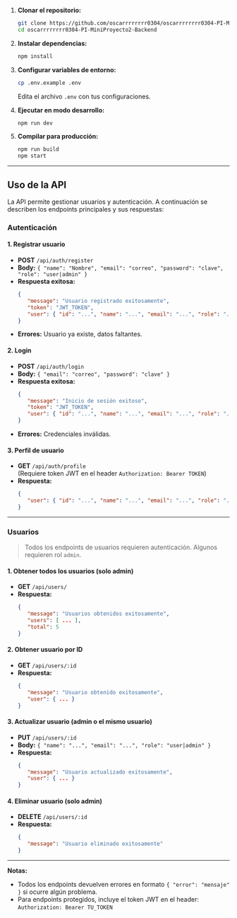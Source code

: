 
1. **Clonar el repositorio:**

   ```bash
   git clone https://github.com/oscarrrrrrrr0304/oscarrrrrrrr0304-PI-MiniProyecto2-Backend.git
   cd oscarrrrrrrr0304-PI-MiniProyecto2-Backend
   ```

2. **Instalar dependencias:**

   ```bash
   npm install
   ```

3. **Configurar variables de entorno:**

   ```bash
   cp .env.example .env
   ```

   Edita el archivo `.env` con tus configuraciones.

4. **Ejecutar en modo desarrollo:**

   ```bash
   npm run dev
   ```

5. **Compilar para producción:**
    ```bash
    npm run build
    npm start
    ```

---

## Uso de la API

La API permite gestionar usuarios y autenticación. A continuación se describen los endpoints principales y sus respuestas:

### Autenticación

#### 1. Registrar usuario
- **POST** `/api/auth/register`
- **Body:** `{ "name": "Nombre", "email": "correo", "password": "clave", "role": "user|admin" }`
- **Respuesta exitosa:**
   ```json
   {
      "message": "Usuario registrado exitosamente",
      "token": "JWT_TOKEN",
      "user": { "id": "...", "name": "...", "email": "...", "role": "...", "createdAt": "..." }
   }
   ```
- **Errores:** Usuario ya existe, datos faltantes.

#### 2. Login
- **POST** `/api/auth/login`
- **Body:** `{ "email": "correo", "password": "clave" }`
- **Respuesta exitosa:**
   ```json
   {
      "message": "Inicio de sesión exitoso",
      "token": "JWT_TOKEN",
      "user": { "id": "...", "name": "...", "email": "...", "role": "...", "createdAt": "..." }
   }
   ```
- **Errores:** Credenciales inválidas.

#### 3. Perfil de usuario
- **GET** `/api/auth/profile`  
   (Requiere token JWT en el header `Authorization: Bearer TOKEN`)
- **Respuesta:**
   ```json
   {
      "user": { "id": "...", "name": "...", "email": "...", "role": "...", "createdAt": "...", "updatedAt": "..." }
   }
   ```

---

### Usuarios

> Todos los endpoints de usuarios requieren autenticación. Algunos requieren rol `admin`.

#### 1. Obtener todos los usuarios (solo admin)
- **GET** `/api/users/`
- **Respuesta:**
   ```json
   {
      "message": "Usuarios obtenidos exitosamente",
      "users": [ ... ],
      "total": 5
   }
   ```

#### 2. Obtener usuario por ID
- **GET** `/api/users/:id`
- **Respuesta:**
   ```json
   {
      "message": "Usuario obtenido exitosamente",
      "user": { ... }
   }
   ```

#### 3. Actualizar usuario (admin o el mismo usuario)
- **PUT** `/api/users/:id`
- **Body:** `{ "name": "...", "email": "...", "role": "user|admin" }`
- **Respuesta:**
   ```json
   {
      "message": "Usuario actualizado exitosamente",
      "user": { ... }
   }
   ```

#### 4. Eliminar usuario (solo admin)
- **DELETE** `/api/users/:id`
- **Respuesta:**
   ```json
   {
      "message": "Usuario eliminado exitosamente"
   }
   ```

---

**Notas:**
- Todos los endpoints devuelven errores en formato `{ "error": "mensaje" }` si ocurre algún problema.
- Para endpoints protegidos, incluye el token JWT en el header:  
   `Authorization: Bearer TU_TOKEN`
